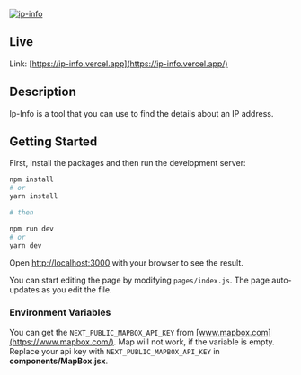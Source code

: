 <a href="https://ibb.co/82NJJLL"><img src="https://i.ibb.co/FJm99LL/ip-info.png" alt="ip-info" border="0"></a>

## Live

Link: [https://ip-info.vercel.app](https://ip-info.vercel.app/)

## Description

Ip-Info is a tool that you can use to find the details about an IP address.

## Getting Started

First, install the packages and then run the development server:

```bash
npm install
# or
yarn install

# then

npm run dev
# or
yarn dev
```

Open [http://localhost:3000](http://localhost:3000) with your browser to see the result.

You can start editing the page by modifying `pages/index.js`. The page auto-updates as you edit the file.

### Environment Variables

You can get the `NEXT_PUBLIC_MAPBOX_API_KEY` from [www.mapbox.com](https://www.mapbox.com/). Map will not work, if the variable is empty. Replace your api key with `NEXT_PUBLIC_MAPBOX_API_KEY` in **components/MapBox.jsx**.

